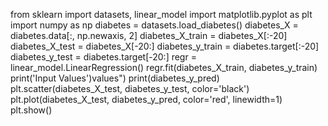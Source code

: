 from sklearn import datasets, linear_model
import matplotlib.pyplot as plt
import numpy as np
diabetes = datasets.load_diabetes()
diabetes_X = diabetes.data[:, np.newaxis, 2]
diabetes_X_train = diabetes_X[:-20]
diabetes_X_test = diabetes_X[-20:]
diabetes_y_train = diabetes.target[:-20]
diabetes_y_test = diabetes.target[-20:]
regr = linear_model.LinearRegression()
regr.fit(diabetes_X_train, diabetes_y_train)
print('Input Values')values")
print(diabetes_y_pred)
plt.scatter(diabetes_X_test, diabetes_y_test, color='black')
plt.plot(diabetes_X_test, diabetes_y_pred, color='red', linewidth=1)
plt.show()
